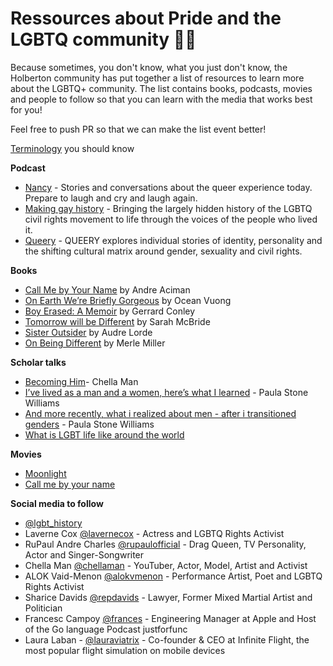 # Ressources about Pride and the LGBTQ community 🏳️‍🌈

Because sometimes, you don't know, what you just don't know, the Holberton community has put together a list of resources to learn more about the LGBTQ+ community. The list contains books, podcasts, movies and people to follow so that you can learn with the media that works best for you!

Feel free to push PR so that we can make the list event better!

[Terminology](https://www.forbes.com/sites/jamiewareham/2020/12/30/should-you-put-pronouns-in-email-signatures-and-social-media-bios/#6159498b6320) you should know

**Podcast**
* [Nancy](https://www.wnycstudios.org/podcasts/nancy) - Stories and conversations about the queer experience today. Prepare to laugh and cry and laugh again.
* [Making gay history](https://makinggayhistory.com/) - Bringing the largely hidden history of the LGBTQ civil rights movement to life through the voices of the people who lived it.
* [Queery](https://www.earwolf.com/show/queery/) - QUEERY explores individual stories of identity, personality and the shifting cultural matrix around gender, sexuality and civil rights.

**Books**
* [Call Me by Your Name](https://www.amazon.com/Call-Me-Your-Name-Novel/dp/031242678X) by Andre Aciman
* [On Earth We’re Briefly Gorgeous](https://www.amazon.com/Earth-Were-Briefly-Gorgeous-Novel/dp/0525562028) by Ocean Vuong
* [Boy Erased: A Memoir](https://www.amazon.com/Boy-Erased-Memoir-Garrard-Conley-ebook/dp/B0141ZP3JW) by Gerrard Conley
* [Tomorrow will be Different](https://www.amazon.com/Tomorrow-Will-Be-Different-Equality/dp/1524761478) by Sarah McBride
* [Sister Outsider](https://www.amazon.com/Sister-Outsider-Speeches-Crossing-Feminist/dp/1580911862) by Audre Lorde
* [On Being Different](https://www.penguinrandomhouse.com/books/311757/on-being-different-by-merle-miller/) by Merle Miller


**Scholar talks** 
* [Becoming Him](https://www.youtube.com/watch?v=M6vgidU8S3E)- Chella Man
* [I’ve lived as a man and a women, here’s what I learned](https://www.youtube.com/watch?v=lrYx7HaUlMY) - Paula Stone Williams 
* [And more recently, what i realized about men - after i transitioned genders](https://www.youtube.com/watch?v=edLQdf4o0cg) - Paula Stone Williams
* [What is LGBT life like around the world](https://www.ted.com/talks/jenni_chang_and_lisa_dazols_this_is_what_lgbt_life_is_like_around_the_world?language=en)


**Movies**
* [Moonlight](https://www.rottentomatoes.com/m/moonlight_2016)
* [Call me by your name](https://www.rottentomatoes.com/m/call_me_by_your_name)

**Social media to follow**
* [@lgbt_history](https://www.instagram.com/lgbt_history/?hl=en)
* Laverne Cox [@lavernecox](https://www.instagram.com/lavernecox/?hl=en) - Actress and LGBTQ Rights Activist
* RuPaul Andre Charles [@rupaulofficial](https://www.instagram.com/rupaulofficial/?hl=en) - Drag Queen, TV Personality, Actor and Singer-Songwriter
* Chella Man [@chellaman](https://www.instagram.com/chellaman/?hl=en) - YouTuber, Actor, Model, Artist and Activist
* ALOK Vaid-Menon [@alokvmenon](https://www.instagram.com/chellaman/?hl=en) - Performance Artist, Poet and LGBTQ Rights Activist
* Sharice Davids [@repdavids](https://www.instagram.com/repdavids/?hl=en) - Lawyer, Former Mixed Martial Artist and Politician
* Francesc Campoy [@frances](https://twitter.com/francesc) - Engineering Manager at Apple and Host of the Go language Podcast justforfunc 
* Laura Laban - [@lauraviatrix](https://twitter.com/lauraviatrix) - Co-founder & CEO at Infinite Flight, the most popular flight simulation on mobile devices 
